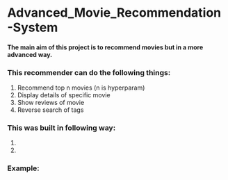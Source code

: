 # Advanced_Movie_Recommendation-System

#### The main aim of this project is to recommend movies but in a more advanced way.

### This recommender can do the following things:
1) Recommend top n movies (n is hyperparam)
2) Display details of specific movie 
3) Show reviews of movie
4) Reverse search of tags

### This was built in following way:
1)
2)

### Example:
